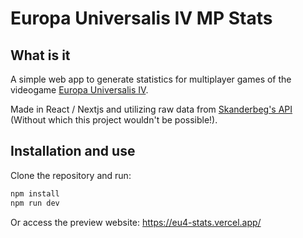# Europa Universalis IV MP Stats


## What is it

A simple web app to generate statistics for multiplayer games of the videogame [Europa Universalis IV](https://www.paradoxinteractive.com/games/europa-universalis-iv/about).

Made in React / Nextjs and utilizing raw data from [Skanderbeg's API](https://skanderbeg.pm/index.php) (Without which this project wouldn't be possible!).


## Installation and use

Clone the repository and run:

```sh
npm install
npm run dev
```

Or access the preview website:
https://eu4-stats.vercel.app/
